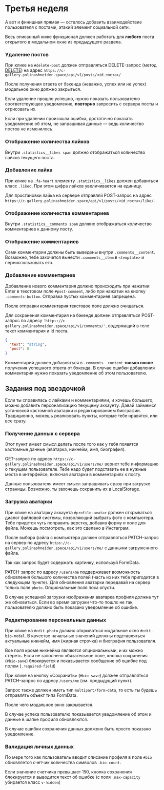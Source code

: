 # Третья неделя

А вот и финишная прямая — осталось добавить взаимодействие пользователя с постами, этакий элемент социальной сети.

Весь описанный ниже функционал должен работать для **любого** поста открытого в модальном окне из предыдущего раздела.

### Удаление постов

При клике на `#delete-post` должен отправляться DELETE-запрос (метод [DELETE](https://developer.mozilla.org/en-US/docs/Web/HTTP/Methods/DELETE)) на адрес `https://c-gallery.polinashneider.space/api/v1/posts/<id_поста>/`

После получения ответа от бэкенда (неважно, успех или не успех) модальное окно должно закрыться.

Если удаление прошло успешно, нужно показать пользователю соответствующее уведомление, **повторно** запросить с сервера посты и отрисовать их.

Если при удалении произошла ошибка, достаточно показать уведомление об этом, не запрашивая данные — ведь количество постов не изменилось.

### Отображение количества лайков

Внутри `.statistics__likes span` должно отображаться количество лайков текущего поста.

### Добавление лайка

При клике на `.fa-heart` элементу `.statistics__likes` должен добавиться класс `.liked`. При этом цифра лайков увеличивается на единицу.

Для простановки лайка на сервере отправляй POST-запрос на адрес `https://c-gallery.polinashneider.space/api/v1/posts/<id_поста>/like/`.

### Отображение количества комментариев

Внутри `.statistics__comments span` должно отображаться количество комментариев к данному посту.

### Отображение комментариев

Сами комментарии должны быть выведены внутри `.comments__content`. Возможно, тебе захочется вынести `.comments__item` в `<template>` и переиспользовать его.

### Добавление комментариев

Добавление нового комментария должно происходить при нажатии Enter в текстовом поле `#post-comment`, либо при нажатии на кнопку `.comments-button`. Отправка пустых комментариев запрещена.

После отправки комментария текстовое поле должно очищаться.

Для сохранения комментария на бэкенде должен отправляться POST-запрос по адресу `'https://c-gallery.polinashneider.space/api/v1/comments/'`, содержащий в теле текст комментария и id поста.

```json
{
  "text": "string",
  "post": 0
}
```

Комментарий должен добавляться в `.comments__content` **только после** получения успешного ответа от бэкенда. В случае ошибки добавления комментария нужно показать уведомление об этом пользователю.

## Задания под звездочкой

Если ты справилась с лайками и комментариями, и хочешь большего, можно добавить персонализацию текущему аккаунту. Давай займемся установкой кастомной аватарки и редактированием биографии. Традиционно, можешь реализовать пункты, которые тебе нравятся, или все сразу.

### Получение данных с сервера

Этот пункт имеет смысл делать после того как у тебя появятся кастомные данные (аватарка, никнейм, имя, биография).

GET-запрос по адресу `https://c-gallery.polinashneider.space/api/v1/users/me/` вернет тебе информацию о текущем пользователе. Тебе надо будет подставить ее в нужные места в интерфейсе, включая аватарки в комментариях к посту.

Данные пользователя имеет смысл запрашивать сразу при загрузке страницы. Возможно, ты захочешь сохранить их в LocalStorage.

### Загрузка аватарки

При клике на аватарку аккаунта `#profile-avatar` должен открываться диалог файловой системы, позволяющий выбрать фото с компьютера. Тебе придется чуть поправить верстку, добавив форму и поле для файла. Можешь посмотреть, как это сделано в Инстаграм.

После выбора файла с компьютера должен отправляться PATCH-запрос на сервер по адресу `https://c-gallery.polinashneider.space/api/v1/users/me/` с данными загруженного файла.

Так как запрос будет содержать картинку, используй FormData.

PATCH-запрос по адресу `/users/me` поддерживает возможность обновления большого количества полей (часть из них тебе пригодится в следующем пункте). Для обновления аватарки передавай на сервер только поле `photo`. Опциональные поля пока опусти.

В случае успешной загрузки изображения аватарка профиля должна тут же обновиться. Если во время загрузки что-то пошло не так, пользователю должно быть показано уведомление об ошибке.

### Редактирование персональных данных

При клике на `#edit-photo` должно открываться модальное окно `#edit-bio-modal`. В качестве начальных значений должны подставляться актуальные никнейм, имя (жирная строчка) и биография пользователя.

Все поля кроме никнейма являются опциональными, и их можно стереть. Если не заполнено обязательное поле, кнопка сохранения (`#bio-save`) блокируется и показывается сообщение об ошибке под полем (`.required-field`)

При клике на кнопку «Сохранить» (`#bio-save`) должен отправляться PATCH-запрос по адресу `/users/me` (см. предыдущий пункт).

Запрос также должен иметь тип `multipart/form-data`, то есть ты будешь отправлять объект типа FormData.

После чего модальное окно закрывается.

В случае успеха пользователю показывается уведомление об этом и данные в шапке профиля обновляются.

В случае ошибки сохранения данных должено быть просто показано уведомление.

### Валидация личных данных

По мере того как пользователь вводит описание профиля в поле `#bio` обновляется счетчик количества символов `.bio-count`.

Если значение счетчика превышает 150, кнопка сохранения блокируется и выводится текст об ошибке (с поля `.max-capacity` убирается класс `v-hidden`)
